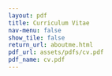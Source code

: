 ```yaml
---
layout: pdf
title: Curriculum Vitae
nav-menu: false
show_tile: false
return_url: aboutme.html
pdf_url: assets/pdfs/cv.pdf
pdf_name: cv.pdf
---
```

